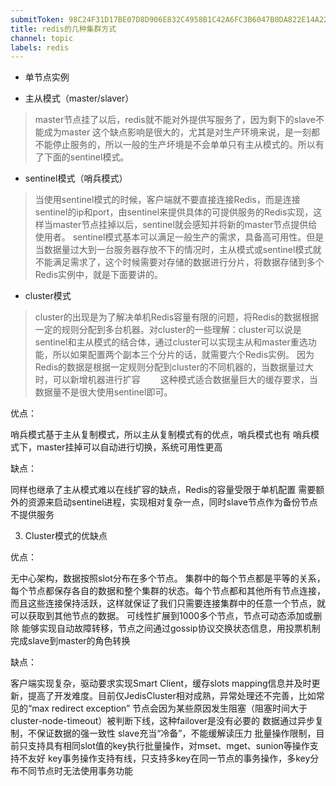 ```yaml
---
submitToken: 98C24F31D17BE07D8D906E832C4958B1C42A6FC3B6047B0DA822E14A22F6EC91
title: redis的几种集群方式
channel: topic
labels: redis
---
```


- 单节点实例

- 主从模式（master/slaver）

> master节点挂了以后，redis就不能对外提供写服务了，因为剩下的slave不能成为master
这个缺点影响是很大的，尤其是对生产环境来说，是一刻都不能停止服务的，所以一般的生产坏境是不会单单只有主从模式的。所以有了下面的sentinel模式。

- sentinel模式（哨兵模式）

> 当使用sentinel模式的时候，客户端就不要直接连接Redis，而是连接sentinel的ip和port，由sentinel来提供具体的可提供服务的Redis实现，这样当master节点挂掉以后，sentinel就会感知并将新的master节点提供给使用者。 sentinel模式基本可以满足一般生产的需求，具备高可用性。但是当数据量过大到一台服务器存放不下的情况时，主从模式或sentinel模式就不能满足需求了，这个时候需要对存储的数据进行分片，将数据存储到多个Redis实例中，就是下面要讲的。

- cluster模式

> cluster的出现是为了解决单机Redis容量有限的问题，将Redis的数据根据一定的规则分配到多台机器。对cluster的一些理解：cluster可以说是sentinel和主从模式的结合体，通过cluster可以实现主从和master重选功能，所以如果配置两个副本三个分片的话，就需要六个Redis实例。
因为Redis的数据是根据一定规则分配到cluster的不同机器的，当数据量过大时，可以新增机器进行扩容
　　这种模式适合数据量巨大的缓存要求，当数据量不是很大使用sentinel即可。


优点：

哨兵模式基于主从复制模式，所以主从复制模式有的优点，哨兵模式也有
哨兵模式下，master挂掉可以自动进行切换，系统可用性更高

缺点：

同样也继承了主从模式难以在线扩容的缺点，Redis的容量受限于单机配置
需要额外的资源来启动sentinel进程，实现相对复杂一点，同时slave节点作为备份节点不提供服务



3. Cluster模式的优缺点

优点：

无中心架构，数据按照slot分布在多个节点。
集群中的每个节点都是平等的关系，每个节点都保存各自的数据和整个集群的状态。每个节点都和其他所有节点连接，而且这些连接保持活跃，这样就保证了我们只需要连接集群中的任意一个节点，就可以获取到其他节点的数据。
可线性扩展到1000多个节点，节点可动态添加或删除
能够实现自动故障转移，节点之间通过gossip协议交换状态信息，用投票机制完成slave到master的角色转换

缺点：

客户端实现复杂，驱动要求实现Smart Client，缓存slots mapping信息并及时更新，提高了开发难度。目前仅JedisCluster相对成熟，异常处理还不完善，比如常见的“max redirect exception”
节点会因为某些原因发生阻塞（阻塞时间大于 cluster-node-timeout）被判断下线，这种failover是没有必要的
数据通过异步复制，不保证数据的强一致性
slave充当“冷备”，不能缓解读压力
批量操作限制，目前只支持具有相同slot值的key执行批量操作，对mset、mget、sunion等操作支持不友好
key事务操作支持有线，只支持多key在同一节点的事务操作，多key分布不同节点时无法使用事务功能
